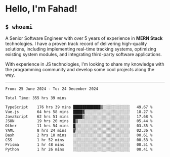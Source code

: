 <h1>Hello, I'm Fahad!</h1>

<h2><code>$ whoami</code></h2>

A Senior Software Engineer with over 5 years of experience in **MERN Stack** technologies. I have a proven track record of delivering high-quality solutions, including implementing real-time tracking systems, optimizing existing system modules, and integrating third-party software applications.

With experience in JS technologies, I'm looking to share my knowledge with the programming community and develop some cool projects along the way.

---

<!--START_SECTION:waka-->

```txt
From: 25 June 2024 - To: 24 December 2024

Total Time: 355 hrs 39 mins

TypeScript    176 hrs 39 mins ████████████▒░░░░░░░░░░░░   49.67 %
Vue.js        64 hrs 58 mins  ████▓░░░░░░░░░░░░░░░░░░░░   18.27 %
JavaScript    62 hrs 51 mins  ████▒░░░░░░░░░░░░░░░░░░░░   17.68 %
JSON          19 hrs 20 mins  █▒░░░░░░░░░░░░░░░░░░░░░░░   05.44 %
Other         11 hrs 54 mins  █░░░░░░░░░░░░░░░░░░░░░░░░   03.35 %
YAML          8 hrs 24 mins   ▓░░░░░░░░░░░░░░░░░░░░░░░░   02.36 %
Bash          2 hrs 10 mins   ░░░░░░░░░░░░░░░░░░░░░░░░░   00.61 %
CSS           1 hr 52 mins    ░░░░░░░░░░░░░░░░░░░░░░░░░   00.53 %
Prisma        1 hr 48 mins    ░░░░░░░░░░░░░░░░░░░░░░░░░   00.51 %
Python        1 hr 26 mins    ░░░░░░░░░░░░░░░░░░░░░░░░░   00.41 %
```

<!--END_SECTION:waka-->

<!--
**heyFahad/heyFahad** is a ✨ _special_ ✨ repository because its `README.md` (this file) appears on your GitHub profile.

Here are some ideas to get you started:

- 🔭 I’m currently working on ...
- 🌱 I’m currently learning ...
- 👯 I’m looking to collaborate on ...
- 🤔 I’m looking for help with ...
- 💬 Ask me about ...
- 📫 How to reach me: ...
- 😄 Pronouns: ...
- ⚡ Fun fact: ...
-->
